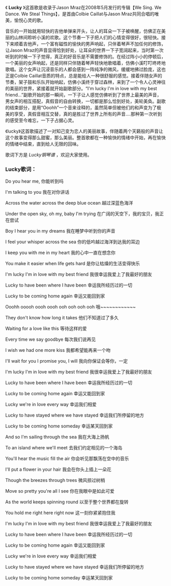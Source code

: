 

《 **Lucky** 》这首歌是收录于Jason Mraz在2008年5月发行的专辑【We Sing. We Dance. We Steal
Things】，是首由Colbie Caillat与Jason Mraz共同合唱的唯美，愉悦心灵的歌。

音乐的一开始就用轻快的吉他单弹来开头，让人的耳朵一下子被唤醒，仿佛正在美丽的山林间聆听小溪的欢歌。这个节奏一下子把人们的心情变得很好，很轻快。接下来顺着吉他声，一个富有磁性的愉快的男声响起，只伴着琴声不加任何的修饰，让Jason
Mraz的声音显得恰到好处，让耳朵的世界一下子宽阔起来，当时第一次听到的时候一下子觉得，真正的好音乐是不需要修饰的。在经过阵小小的停顿后，一个美丽的女声响起，还是同样只伴随着琴声轻快地歌唱着，仿佛小溪叮叮咚咚地歌唱。这个女声让沉浸音乐的人都会感到一阵纯净的微风，缓缓地拂过脸庞，这也正是Colbie
Caillat音质的特点，总是能给人一种很舒服的感觉。接着伴随女声的节奏，架子鼓和乐队开始响起，仿佛小溪终于穿过森林，来到了一个令人心灵神往的美丽的世界，紧接着就开始副歌部分。“I'm
lucky I'm in love with my best
friend…”副歌开始的那一瞬间，一下子让人感觉仿佛听到了世界上最美的声音，男女声的相互搭配，真假音的自由转换，一切都是那么恰到好处，美轮美奂。副歌的结束部分，是用“Ooohh”一个音来诠释的，虽然简单但被他们的和声变为了极美的享受，真假音相互交替，真的是胜过了世界上所有的声音….那种第一次听到的感受至今难忘，一下子占据心灵。

《lucky》这首歌描述了一对知己变为恋人的美丽故事，伴随着两个天籁般的声音让这个故事变得那么甜蜜，那么美丽。整首歌都在一种愉快的情绪中开始，再在愉快的情绪中结束，直到给人无限的回味。

歌词下方是 _Lucky钢琴谱_ ，欢迎大家使用。

### Lucky歌词：

Do you hear me, 你能听到吗

I'm talking to you 我在对你讲话

Across the water across the deep blue ocean 越过深蓝色海洋

Under the open sky, oh my, baby I'm trying 在广阔的天空下，我的宝贝，我正在尝试

Boy I hear you in my dreams 我在睡梦中听到你的声音

I feel your whisper across the sea 你的低吟越过海洋到达我的耳边

I keep you with me in my heart 我的心中一直在想念你

You make it easier when life gets hard 是你让枯燥的生活变得快乐

I'm lucky I'm in love with my best friend 我很幸运我爱上了我最好的朋友

Lucky to have been where I have been 幸运我所经历过的一切

Lucky to be coming home again 幸运又能回到家

Ooohh ooooh oooh oooh ooh ooh ooh ooh 哦~~~~~~~~~~~~

They don't know how long it takes 他们不知道过了多久

Waiting for a love like this 等待这样的爱

Every time we say goodbye 每次我们说再见

I wish we had one more kiss 我都希望能再来一个吻

I'll wait for you I promise you, I will 我向你保证会等你，一定

I'm lucky I'm in love with my best friend 我很幸运我爱上了我最好的朋友

Lucky to have been where I have been 幸运我所经历过的一切

Lucky to be coming home again 幸运又能回到家

Lucky we're in love every way 幸运我们相爱

Lucky to have stayed where we have stayed 幸运我们所停留的地方

Lucky to be coming home someday 幸运某天回到家

And so I'm sailing through the sea 我在大海上扬帆

To an island where we'll meet 去我们约定相见的一个海岛

You'll hear the music fill the air 你会听见那飘荡在空中的音乐

I'll put a flower in your hair 我会在你头上插上一朵花

Though the breezes through trees 微风掠过树梢

Move so pretty you're all I see 你在我眼中是如此可爱

As the world keeps spinning round 以至于整个世界都在旋转

You hold me right here right now 这一刻你紧紧抱住我

I'm lucky I'm in love with my best friend 我很幸运我爱上了我最好的朋友

Lucky to have been where I have been 幸运我所经历过的一切

Lucky to be coming home again 幸运又能回到家

Lucky we're in love every way 幸运我们相爱

Lucky to have stayed where we have stayed 幸运我们所停留的地方

Lucky to be coming home someday 幸运某天回到家

